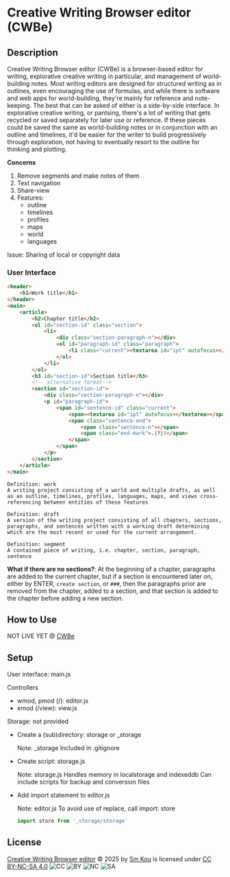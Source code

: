 # Creative Writing Browser editor (CWBe)

## Description

Creative Writing Browser editor (CWBe) is a browser-based editor for writing, explorative creative writing in particular, and management of world-building notes. Most writing editors are designed for structured writing as in outlines, even encouraging the use of formulas, and while there is software and web apps for world-building, they're mainly for reference and note-keeping. The best that can be asked of either is a side-by-side interface. In explorative creative writing, or pantsing, there's a lot of writing that gets recycled or saved separately for later use or reference. If these pieces could be saved the same as world-building notes or in conjunction with an outline and timelines, it'd be easier for the writer to build progressively through exploration, not having to eventually resort to the outline for thinking and plotting.

**Concerns**
1. Remove segments and make notes of them
2. Text navigation
3. Share-view
4. Features:
   - outline
   - timelines
   - profiles
   - maps
   - world
   - languages

Issue: Sharing of local or copyright data

### User Interface
```html
<header>
	<h1>Work title</h1>
</header>
<main>
	<article>
		<h2>Chapter title</h2>
		<ol id="section-id" class="section">
			<li>
				<div class="section-paragraph-n"></div>
				<ol id="paragraph-id" class="paragraph">
					<li class="current"><textarea id="ipt" autofocus></textarea></li>
				</ol>
			</li>
		</ol>
		<h3 id="section-id">Section title</h3>
		<!-- alternative format-->
		<section id="section-id">
			<div class="section-paragraph-n"></div>
			<p id="paragraph-id">
				<span id="sentence-id" class="current">
					<span><textarea id="ipt" autofocus></textarea></span>
					<span class="sentence-end">
						<span class="sentence-n"></span>
						<span class="end-mark">.|?|!</span>
					</span>
				</span>
			</p>
		</section>
	</article>
</main>
```

	Definition: work
	A writing project consisting of a world and multiple drafts, as well as an outline, timelines, profiles, languages, maps, and views cross-referencing between entities of these features

	Definition: draft
	A version of the writing project consisting of all chapters, sections, paragraphs, and sentences written with a working draft determining which are the most recent or used for the current arrangement.

	Definition: segment
	A contained piece of writing, i.e. chapter, section, paragraph, sentence


**What if there are no sections?**: At the beginning of a chapter, paragraphs are added to the current chapter, but if a section is encountered later on, either by ENTER, `create section`, or `###`, then the paragraphs prior are removed from the chapter, added to a section, and that section is added to the chapter before adding a new section.

## How to Use

NOT LIVE YET @ [CWBe](https://github.com/SmKou/creative-writing-browser-editor)

## Setup
User interface: main.js

Controllers
- wmod, pmod (/): editor.js
- emod (/view): view.js

Storage: not provided

- Create a (sub)directory: storage or _storage

	Note: _storage
	Included in .gitignore

- Create script: storage.js

	Note: storage.js
	Handles memory in localstorage and indexeddb
	Can include scripts for backup and conversion files

- Add import statement to editor.js

	Note: editor.js
	To avoid use of replace, call import: store
	```js
	import store from '_storage/storage'
	```

## License

[Creative Writing Browser editor](https://github.com/SmKou/creative-writing-browser-editor) © 2025 by [Sm Kou](https://github.com/SmKou) is licensed under [CC BY-NC-SA 4.0](https://creativecommons.org/licenses/by-nc-sa/4.0/) ![CC](https://mirrors.creativecommons.org/presskit/icons/cc.svg) ![BY](https://mirrors.creativecommons.org/presskit/icons/by.svg) ![NC](https://mirrors.creativecommons.org/presskit/icons/nc.svg) ![SA](https://mirrors.creativecommons.org/presskit/icons/sa.svg)
